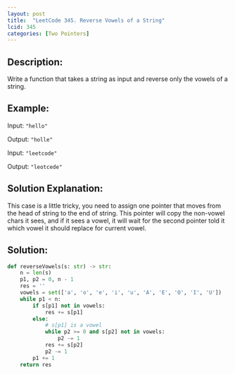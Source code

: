 ```yaml
---
layout: post
title:  "LeetCode 345. Reverse Vowels of a String"
lcid: 345
categories: [Two Pointers]
---
```

## Description:
Write a function that takes a string as input and reverse only the vowels of a string.

## Example:
Input: `"hello"`

Output: `"holle"`

Input: `"leetcode"`

Output: `"leotcede"`

## Solution Explanation:
This case is a little tricky, you need to assign one pointer that moves from the head of string to the end of string. This pointer will copy the non-vowel chars it sees, and if it sees a vowel, it will wait for the second pointer told it which vowel it should replace for current vowel.

## Solution:
```python
def reverseVowels(s: str) -> str:
    n = len(s)
    p1, p2 = 0, n - 1
    res = ''
    vowels = set(['a', 'o', 'e', 'i', 'u', 'A', 'E', 'O', 'I', 'U'])
    while p1 < n:
        if s[p1] not in vowels:
            res += s[p1]
        else:
            # s[p1] is a vowel
            while p2 >= 0 and s[p2] not in vowels:
                p2 -= 1
            res += s[p2]
            p2 -= 1
        p1 += 1
    return res
```
